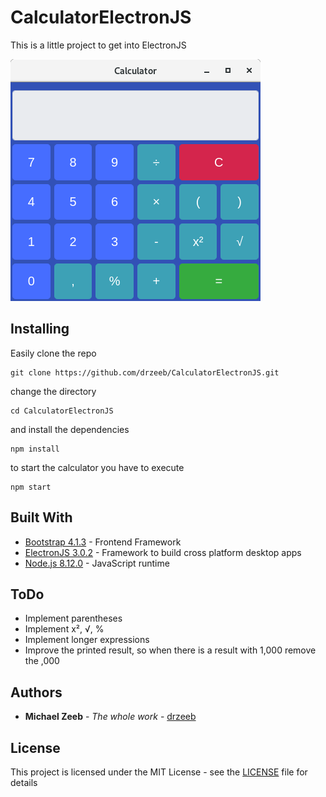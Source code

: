# CalculatorElectronJS

This is a little project to get into ElectronJS


![Screenshot](calc.png)


## Installing

Easily clone the repo

```
git clone https://github.com/drzeeb/CalculatorElectronJS.git
```

change the directory

```
cd CalculatorElectronJS
```

and install the dependencies 

```
npm install
```

to start the calculator you have to execute

```
npm start 
```

## Built With

* [Bootstrap 4.1.3](http://getbootstrap.com/) - Frontend Framework
* [ElectronJS 3.0.2](https://electronjs.org/) - Framework to build cross platform desktop apps 
* [Node.js 8.12.0](https://nodejs.org/en/) -  JavaScript runtime

## ToDo

* Implement parentheses
* Implement x², √, %
* Implement longer expressions
* Improve the printed result, so when there is a result with 1,000 remove the ,000

## Authors

* **Michael Zeeb** - *The whole work* - [drzeeb](https://github.com/drzeeb/)

## License

This project is licensed under the MIT License - see the [LICENSE](LICENSE) file for details
